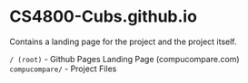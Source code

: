 # CS4800-Cubs.github.io
Contains a landing page for the project and the project itself.

`/ (root)` - Github Pages Landing Page (compucompare.com)\
`compucompare/` - Project Files
